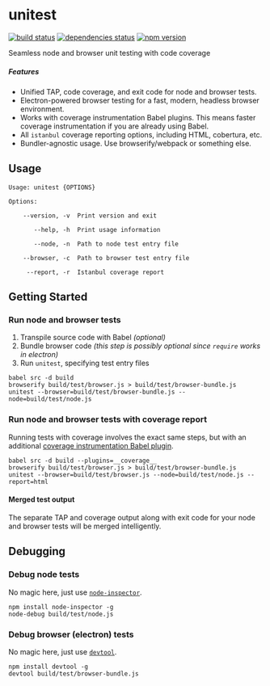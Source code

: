 # unitest

[![build status][build-badge]][build-href]
[![dependencies status][deps-badge]][deps-href]
[![npm version][npm-badge]][npm-href]

Seamless node and browser unit testing with code coverage

##### Features

- Unified TAP, code coverage, and exit code for node and browser tests.
- Electron-powered browser testing for a fast, modern, headless browser environment.
- Works with coverage instrumentation Babel plugins. This means faster coverage instrumentation if you are already using Babel.
- All `istanbul` coverage reporting options, including HTML, cobertura, etc.
- Bundler-agnostic usage. Use browserify/webpack or something else.

## Usage
```
Usage: unitest {OPTIONS}

Options:

    --version, -v  Print version and exit

       --help, -h  Print usage information

       --node, -n  Path to node test entry file

    --browser, -c  Path to browser test entry file

     --report, -r  Istanbul coverage report
```

## Getting Started

### Run node and browser tests

1. Transpile source code with Babel *(optional)*
2. Bundle browser code *(this step is possibly optional since `require` works in electron)*
3. Run `unitest`, specifying test entry files

```
babel src -d build
browserify build/test/browser.js > build/test/browser-bundle.js
unitest --browser=build/test/browser-bundle.js --node=build/test/node.js
```

### Run node and browser tests with coverage report

Running tests with coverage involves the exact same steps, but with an additional [coverage instrumentation Babel plugin](https://github.com/dtinth/babel-plugin-__coverage__).

```
babel src -d build --plugins=__coverage__
browserify build/test/browser.js > build/test/browser-bundle.js
unitest --browser=build/test/browser.js --node=build/test/node.js --report=html
```

#### Merged test output

The separate TAP and coverage output along with exit code for your node and browser tests will be merged intelligently.

## Debugging

### Debug node tests

No magic here, just use [`node-inspector`](https://github.com/node-inspector/node-inspector).

```
npm install node-inspector -g
node-debug build/test/node.js
```

### Debug browser (electron) tests

No magic here, just use [`devtool`](https://github.com/Jam3/devtool).

```
npm install devtool -g
devtool build/test/browser-bundle.js
```

[build-badge]: https://travis-ci.org/rtsao/unitest.svg?branch=master
[build-href]: https://travis-ci.org/rtsao/unitest
[deps-badge]: https://david-dm.org/rtsao/unitest.svg
[deps-href]: https://david-dm.org/rtsao/unitest
[npm-badge]: https://badge.fury.io/js/unitest.svg
[npm-href]: https://www.npmjs.com/package/unitest
